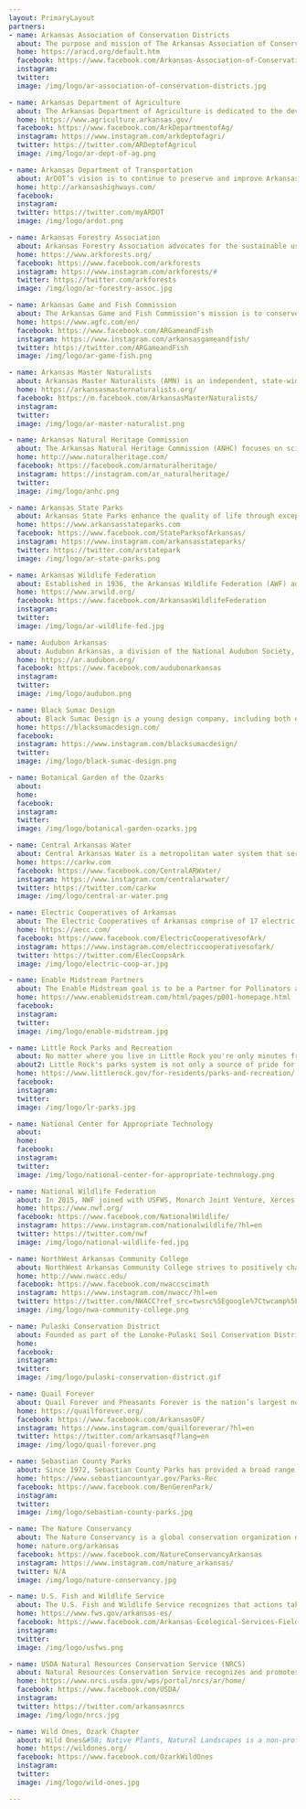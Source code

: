 ```yaml
---
layout: PrimaryLayout
partners:
- name: Arkansas Association of Conservation Districts
  about: The purpose and mission of The Arkansas Association of Conservation Districts is to assist the conservation districts of the state of Arkansas in their efforts to serve the soil and water conservation needs of the people of Arkansas.
  home: https://aracd.org/default.htm
  facebook: https://www.facebook.com/Arkansas-Association-of-Conservation-Districts-283331731714787/
  instagram: 
  twitter: 
  image: /img/logo/ar-association-of-conservation-districts.jpg

- name: Arkansas Department of Agriculture 
  about: The Arkansas Department of Agriculture is dedicated to the development and implementation of policies and programs for Arkansas agriculture and forestry to keep its Farmers and Ranchers competitive in national and international markets while ensuring safe food, fiber and forest products for the citizens of the state and nation.
  home: https://www.agriculture.arkansas.gov/
  facebook: https://www.facebook.com/ArkDepartmentofAg/
  instagram: https://www.instagram.com/arkdeptofagri/
  twitter: https://twitter.com/ARDeptofAgricul
  image: /img/logo/ar-dept-of-ag.png

- name: Arkansas Department of Transportation
  about: ArDOT’s vision is to continue to preserve and improve Arkansas’ transportation system emphasizing safety, efficiency, quality, trust, and stewardship with a public service focused workforce.
  home: http://arkansashighways.com/
  facebook: 
  instagram: 
  twitter: https://twitter.com/myARDOT
  image: /img/logo/ardot.png

- name: Arkansas Forestry Association
  about: Arkansas Forestry Association advocates for the sustainable use and sound stewardship of Arkansas’s forests and related resources to benefit members of the state’s forestry community and all Arkansans, today and in the future.
  home: https://www.arkforests.org/
  facebook: https://www.facebook.com/arkforests
  instagram: https://www.instagram.com/arkforests/#
  twitter: https://twitter.com/arkforests
  image: /img/logo/ar-forestry-assoc.jpg

- name: Arkansas Game and Fish Commission
  about: The Arkansas Game and Fish Commission's mission is to conserve and enhance Arkansas's fish and wildlife and their habitats while promoting sustainable use, public understanding and support.
  home: https://www.agfc.com/en/
  facebook: https://www.facebook.com/ARGameandFish
  instagram: https://www.instagram.com/arkansasgameandfish/
  twitter: https://twitter.com/ARGameandFish
  image: /img/logo/ar-game-fish.png

- name: Arkansas Master Naturalists
  about: Arkansas Master Naturalists (AMN) is an independent, state-wide, volunteer organization, comprised of (currently) eight chapters.  AMN is dedicated to educating its members and giving back to the community through volunteer work.
  home: https://arkansasmasternaturalists.org/
  facebook: https://m.facebook.com/ArkansasMasterNaturalists/
  instagram: 
  twitter: 
  image: /img/logo/ar-master-naturalist.png

- name: Arkansas Natural Heritage Commission
  about: The Arkansas Natural Heritage Commission (ANHC) focuses on science-based conservation to protect our state’s biological diversity. As the central repository for data on rare plants, animals, and natural communities in Arkansas, we work to provide up-to-date information for sound and timely conservation decisions. Our System of Natural Areas provides long-term protection to some of the state’s most ecologically significant lands. Through outreach and education programs, we strive to deepen the ecological literacy of Arkansans. These efforts, combined with an array of conservation partnerships, are all aimed at ensuring that Arkansas’s biological diversity and natural heritage are not lost.
  home: http://www.naturalheritage.com/
  facebook: https://facebook.com/arnaturalheritage/
  instagram: https://instagram.com/ar_naturalheritage/
  twitter: 
  image: /img/logo/anhc.png

- name: Arkansas State Parks
  about: Arkansas State Parks enhance the quality of life through exceptional outdoor experiences, connections to Arkansas heritage, and sound resource management. Our goal is for you to experience excellent hospitality and to form a personal connection to the parks. We honor tradition while seeking innovation, aiming to be treasured and relevant for generations to come.
  home: https://www.arkansasstateparks.com
  facebook: https://www.facebook.com/StateParksofArkansas/
  instagram: https://www.instagram.com/arkansasstateparks/
  twitter: https://twitter.com/arstatepark
  image: /img/logo/ar-state-parks.png

- name: Arkansas Wildlife Federation
  about: Established in 1936, the Arkansas Wildlife Federation (AWF) advocates for sustainable use of Arkansas' wildlife habitats and natural resources for future generations. Through its long history, AWF has worked with agencies and organizations to conserve & protect wildlife & habitat, advocate for wildlife, sportsmen & outdoor enthusiasts and inform & educate about conservation issues in Arkansas and nationally.  
  home: https://www.arwild.org/
  facebook: https://www.facebook.com/ArkansasWildlifeFederation
  instagram: 
  twitter: 
  image: /img/logo/ar-wildlife-fed.jpg

- name: Audubon Arkansas
  about: Audubon Arkansas, a division of the National Audubon Society, protects birds and the places they need, today and tomorrow, using science, advocacy, education, and on-the-ground conservation. Through our Working Lands and Plants for Birds initiatives, Audubon is building both the supply of and the demand for native plants that birds, butterflies, and other wildlife need.
  home: https://ar.audubon.org/
  facebook: https://www.facebook.com/audubonarkansas
  instagram: 
  twitter: 
  image: /img/logo/audubon.png

- name: Black Sumac Design
  about: Black Sumac Design is a young design company, including both exterior and interior design. Our primary field is exteriors concentrating on landscapes and land management from a conservation angle.
  home: https://blacksumacdesign.com/
  facebook: 
  instagram: https://www.instagram.com/blacksumacdesign/
  twitter: 
  image: /img/logo/black-sumac-design.png

- name: Botanical Garden of the Ozarks
  about: 
  home: 
  facebook: 
  instagram: 
  twitter: 
  image: /img/logo/botanical-garden-ozarks.jpg

- name: Central Arkansas Water
  about: Central Arkansas Water is a metropolitan water system that serves almost 500,000 Arkansans in eight counties. We have 125,000 residential, commercial, industrial, and master-metered customers in Pulaski, Saline, and Grant counties. Our utility currently is a core partner in a regional initiative to secure a future source for the entirety of Central Arkansas, an urban area with a population of more than 750,000 people.
  home: https://carkw.com 
  facebook: https://www.facebook.com/CentralARWater/
  instagram: https://www.instagram.com/centralarwater/
  twitter: https://twitter.com/carkw
  image: /img/logo/central-ar-water.png

- name: Electric Cooperatives of Arkansas
  about: The Electric Cooperatives of Arkansas comprise of 17 electric distribution cooperatives; Arkansas Electric Cooperatives, Inc. (AECI), a Little Rock-based cooperative that provides services to the distribution cooperatives; and Arkansas Electric Cooperative Corp. (AECC), a generation and transmission cooperative. The distribution cooperatives provide electricity to approximately 500,000 homes, farms and businesses in Arkansas and surrounding states.
  home: https://aecc.com/
  facebook: https://www.facebook.com/ElectricCooperativesofArk/
  instagram: https://www.instagram.com/electriccooperativesofark/
  twitter: https://twitter.com/ElecCoopsArk
  image: /img/logo/electric-coop-ar.jpg

- name: Enable Midstream Partners
  about: The Enable Midstream goal is to be a Partner for Pollinators and Wildlife Habitat while improving right-of-way conditions. We’ve embraced an Integrated Habitat Management Program (IHM) to maintain our pipeline rights-of-way to create a natural habitat for quail, wild turkeys and other grassland birds, pollinators and wildlife.
  home: https://www.enablemidstream.com/html/pages/p001-homepage.html
  facebook: 
  instagram: 
  twitter: 
  image: /img/logo/enable-midstream.jpg

- name: Little Rock Parks and Recreation
  about: No matter where you live in Little Rock you're only minutes from the wide open spaces of a City Park – and some of the most fun things to do in Little Rock! Whether you live in downtown, midtown, north, south, east, west or southwest, you’re not far from the best free family fun in Little Rock. Our city is nestled among a profusion of open green spaces and natural areas set aside for recreational, educational, ecological and aesthetic benefits for the people who live here to enjoy at their leisure.
  about2: Little Rock's parks system is not only a source of pride for the city, but it has received national recognition for excellence! Little Rock Parks & Recreation became the 30th agency in the United States to receive accreditation of Parks and Recreation Agencies. Come find family fun in Little Rock at one of our many parks.
  home: https://www.littlerock.gov/for-residents/parks-and-recreation/
  facebook: 
  instagram: 
  twitter: 
  image: /img/logo/lr-parks.jpg

- name: National Center for Appropriate Technology
  about: 
  home: 
  facebook: 
  instagram: 
  twitter: 
  image: /img/logo/national-center-for-appropriate-technology.png

- name: National Wildlife Federation
  about: In 2015, NWF joined with USFWS, Monarch Joint Venture, Xerces Society, Monarch Watch and others to support a joint implementation of a Monarch Conservation Strategy in the U.S. NWF has worked with federal, state and local government agencies, NGOs, farmers, transportation officials, ranchers and other large landowners, homeowners, schools and industry, via an “all hands on deck” approach to monarch butterfly conservation. The NWF’s Mayors’ Monarch Pledge, initiated in October 2016, has engaged over 268 mayors and other local government chief executives across the nation.
  home: https://www.nwf.org/
  facebook: https://www.facebook.com/NationalWildlife/
  instagram: https://www.instagram.com/nationalwildlife/?hl=en
  twitter: https://twitter.com/nwf
  image: /img/logo/national-wildlife-fed.jpg

- name: NorthWest Arkansas Community College
  about: NorthWest Arkansas Community College strives to positively change the lives of those we serve by empowering lives, inspiring learning, and strengthening community through accessible, affordable, quality, education. On our campus lies a 16-acre Outdoor Living Laboratory, this area is comprised of a marsh, a pond, and a restored Post Oak Savanna remnant. This Living Laboratory gives our students the unique opportunity to participate in field work, design projects utilizing the scientific method, and conduct basic research in a wide range of disciplines. The Science Department manages this Outdoor Living Laboratory as a collaborative effort between the Arkansas Natural Heritage Commission, faculty, staff, and the Physical Plant.  
  home: http://www.nwacc.edu/
  facebook: https://www.facebook.com/nwaccscimath
  instagram: https://www.instagram.com/nwacc/?hl=en
  twitter: https://twitter.com/NWACC?ref_src=twsrc%5Egoogle%7Ctwcamp%5Eserp%7Ctwgr%5Eauthor
  image: /img/logo/nwa-community-college.png

- name: Pulaski Conservation District
  about: Founded as part of the Lonoke-Pulaski Soil Conservation District in 1946 and later organized as the Pulaski Conservation District in 1955, the District has a proud history of over 60 years of service to farmers, ranchers, foresters, and urban landowners. Our mission is to plan and conduct programs for the conservation and efficient use of land, water, and related natural resources in Pulaski County, Arkansas.
  home: 
  facebook: 
  instagram: 
  twitter: 
  image: /img/logo/pulaski-conservation-district.gif

- name: Quail Forever
  about: Quail Forever and Pheasants Forever is the nation’s largest nonprofit organization dedicated to upland habitat conservation. Quail Forever and Pheasants Forever has more than 140,000 members and 700 local chapters. Chapters determine how 100 percent of their locally-raised conservation funds are spent. Since creation in 1982, Quail Forever and Pheasants Forever has spent $867 million on habitat projects, benefiting 18+ million acres nationwide. Quail Forever in Arkansas has been a member of the Arkansas Monarch Conservation Partnership since its inception because as The Habitat Organization they recognize great monarch and pollinator habitat is also great quail habitat.
  home: https://quailforever.org/
  facebook: https://www.facebook.com/ArkansasQF/
  instagram: https://www.instagram.com/quailforeverar/?hl=en
  twitter: https://twitter.com/arkansasqf?lang=en
  image: /img/logo/quail-forever.png

- name: Sebastian County Parks
  about: Since 1972, Sebastian County Parks has provided a broad range of programs and recreational opportunities for the residents of Sebastian County and the surrounding area.  One third of Sebastian County was once tallgrass prairie, we are commited to preserving the park systems natural flora and fauna for current and future generations.  We continue to expand our Massard Prairie Restoration and have started restoring areas of Bob Boyer Park in Midland, Arkansas
  home: https://www.sebastiancountyar.gov/Parks-Rec
  facebook: https://www.facebook.com/BenGerenPark/
  instagram: 
  twitter: 
  image: /img/logo/sebastian-county-parks.jpg

- name: The Nature Conservancy
  about: The Nature Conservancy is a global conservation organization dedicated to conserving the lands and waters on which all life depends. Guided by science, we create innovative, on-the-ground solutions to our world's toughest challenges so that nature and people can thrive together. Working in 79 countries and territories, we use a collaborative approach that engages local communities, governments, the private sector, and other partners. Since 1982, we've worked with others to conserve over 320,000 acres of land across Arkansas and own about 35,000 acres for project demonstration sites, all of which are open for the public to enjoy.
  home: nature.org/arkansas
  facebook: https://www.facebook.com/NatureConservancyArkansas
  instagram: https://www.instagram.com/nature_arkansas/
  twitter: N/A
  image: /img/logo/nature-conservancy.jpg

- name: U.S. Fish and Wildlife Service
  about: The U.S. Fish and Wildlife Service recognizes that actions taken by agencies, organizations, business, and citizens can make a difference in the decline of monarchs and other pollinators by providing native plants as host plants and nectar sources. The USFWS is evaluating a proposal to see if the monarch should be listed as threatened or endangered, with a decision expected by December 2020. Arkansas is an important area for the iconic monarch migration and offers many opportunities to benefit the pollinators and people in The Natural State.
  home: https://www.fws.gov/arkansas-es/
  facebook: https://www.facebook.com/Arkansas-Ecological-Services-Field-Office
  instagram: 
  twitter: 
  image: /img/logo/usfws.png

- name: USDA Natural Resources Conservation Service (NRCS)
  about: Natural Resources Conservation Service recognizes and promotes the role of agriculture in monarch conservation. In order to do this, NRCS promotes habitat areas and understands these areas in Arkansas connect with national goals. Partnership opportunities help NRCS foster and enhance the implementation of monarch habitat on agricultural and rural landscapes. Some of the programs NRCS helps sponsor include&#58; Conservation Stewardship Program (CStP), Environmental Quality Incentives Program (EQIP), and Agricultural Conservation Easement Program – Wetland Reserve Easements (ACEP-WRE).
  home: https://www.nrcs.usda.gov/wps/portal/nrcs/ar/home/
  facebook: https://www.facebook.com/USDA/
  instagram: 
  twitter: https://twitter.com/arkansasnrcs
  image: /img/logo/nrcs.jpg

- name: Wild Ones, Ozark Chapter
  about: Wild Ones&#58; Native Plants, Natural Landscapes is a non-profit organization founded in 1990 that promotes environmentally sound landscaping practices to preserve biodiversity through the preservation, restoration and establishment of native plant communities. With over 4,500 members across 19 states, Wild Ones has become the most widely recognized voice for native plants and the sustainable landscaping movement.
  home: https://wildones.org/
  facebook: https://www.facebook.com/OzarkWildOnes
  instagram: 
  twitter: 
  image: /img/logo/wild-ones.jpg

---
```


<Partners />
